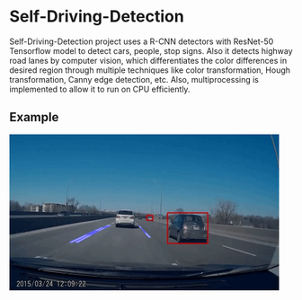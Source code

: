 # Self-Driving-Detection
Self-Driving-Detection project uses a R-CNN detectors with ResNet-50 Tensorflow model to detect cars, people, stop signs.
Also it detects highway road lanes by computer vision, which differentiates the color differences in desired region through multiple techniques like color transformation, Hough transformation, Canny edge detection, etc. 
Also, multiprocessing is implemented to allow it to run on CPU efficiently.
## Example
![](detection.gif)
